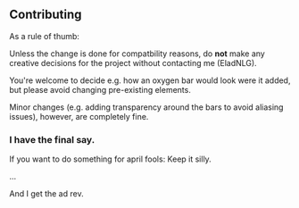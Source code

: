 ## Contributing

As a rule of thumb:

Unless the change is done for compatbility reasons, do **not** make any creative decisions for the project without contacting me (EladNLG).

You're welcome to decide e.g. how an oxygen bar would look were it added, but please avoid changing pre-existing elements.

Minor changes (e.g. adding transparency around the bars to avoid aliasing issues), however, are completely fine.

### I have the final say.

If you want to do something for april fools: Keep it silly.

...

And I get the ad rev.
